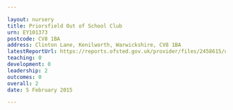 ```yaml
---

layout: nursery
title: Priorsfield Out of School Club
urn: EY101373
postcode: CV8 1BA
address: Clinton Lane, Kenilworth, Warwickshire, CV8 1BA
latestReportUrl: https://reports.ofsted.gov.uk/provider/files/2458615/urn/EY101373.pdf
teaching: 0
development: 0
leadership: 2
outcomes: 0
overall: 2
date: 5 February 2015

---
```

